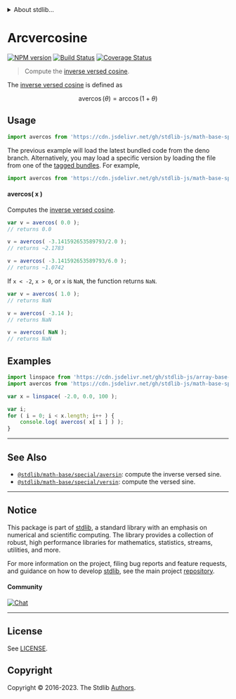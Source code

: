 <!--

@license Apache-2.0

Copyright (c) 2018 The Stdlib Authors.

Licensed under the Apache License, Version 2.0 (the "License");
you may not use this file except in compliance with the License.
You may obtain a copy of the License at

   http://www.apache.org/licenses/LICENSE-2.0

Unless required by applicable law or agreed to in writing, software
distributed under the License is distributed on an "AS IS" BASIS,
WITHOUT WARRANTIES OR CONDITIONS OF ANY KIND, either express or implied.
See the License for the specific language governing permissions and
limitations under the License.

-->


<details>
  <summary>
    About stdlib...
  </summary>
  <p>We believe in a future in which the web is a preferred environment for numerical computation. To help realize this future, we've built stdlib. stdlib is a standard library, with an emphasis on numerical and scientific computation, written in JavaScript (and C) for execution in browsers and in Node.js.</p>
  <p>The library is fully decomposable, being architected in such a way that you can swap out and mix and match APIs and functionality to cater to your exact preferences and use cases.</p>
  <p>When you use stdlib, you can be absolutely certain that you are using the most thorough, rigorous, well-written, studied, documented, tested, measured, and high-quality code out there.</p>
  <p>To join us in bringing numerical computing to the web, get started by checking us out on <a href="https://github.com/stdlib-js/stdlib">GitHub</a>, and please consider <a href="https://opencollective.com/stdlib">financially supporting stdlib</a>. We greatly appreciate your continued support!</p>
</details>

# Arcvercosine

[![NPM version][npm-image]][npm-url] [![Build Status][test-image]][test-url] [![Coverage Status][coverage-image]][coverage-url] <!-- [![dependencies][dependencies-image]][dependencies-url] -->

> Compute the [inverse versed cosine][inverse-versed-cosine].

<section class="intro">

The [inverse versed cosine][inverse-versed-cosine] is defined as

<!-- <equation class="equation" label="eq:arcvercosine" align="center" raw="\operatorname{avercos}(\theta) = \arccos(1+\theta)" alt="Inverse versed cosine."> -->

```math
\mathop{\mathrm{avercos}}(\theta) = \arccos(1+\theta)
```

<!-- <div class="equation" align="center" data-raw-text="\operatorname{avercos}(\theta) = \arccos(1+\theta)" data-equation="eq:arcvercosine">
    <img src="https://cdn.jsdelivr.net/gh/stdlib-js/stdlib@bb29798906e119fcb2af99e94b60407a270c9b32/lib/node_modules/@stdlib/math/base/special/avercos/docs/img/equation_arcvercosine.svg" alt="Inverse versed cosine.">
    <br>
</div> -->

<!-- </equation> -->

</section>

<!-- /.intro -->



<section class="usage">

## Usage

```javascript
import avercos from 'https://cdn.jsdelivr.net/gh/stdlib-js/math-base-special-avercos@deno/mod.js';
```
The previous example will load the latest bundled code from the deno branch. Alternatively, you may load a specific version by loading the file from one of the [tagged bundles](https://github.com/stdlib-js/math-base-special-avercos/tags). For example,

```javascript
import avercos from 'https://cdn.jsdelivr.net/gh/stdlib-js/math-base-special-avercos@v0.1.0-deno/mod.js';
```

#### avercos( x )

Computes the [inverse versed cosine][inverse-versed-cosine].

```javascript
var v = avercos( 0.0 );
// returns 0.0

v = avercos( -3.141592653589793/2.0 );
// returns ~2.1783

v = avercos( -3.141592653589793/6.0 );
// returns ~1.0742
```

If `x < -2`, `x > 0`, or `x` is `NaN`, the function returns `NaN`.

```javascript
var v = avercos( 1.0 );
// returns NaN

v = avercos( -3.14 );
// returns NaN

v = avercos( NaN );
// returns NaN
```

</section>

<!-- /.usage -->

<section class="examples">

## Examples

<!-- eslint no-undef: "error" -->

```javascript
import linspace from 'https://cdn.jsdelivr.net/gh/stdlib-js/array-base-linspace@deno/mod.js';
import avercos from 'https://cdn.jsdelivr.net/gh/stdlib-js/math-base-special-avercos@deno/mod.js';

var x = linspace( -2.0, 0.0, 100 );

var i;
for ( i = 0; i < x.length; i++ ) {
    console.log( avercos( x[ i ] ) );
}
```

</section>

<!-- /.examples -->

<!-- Section for related `stdlib` packages. Do not manually edit this section, as it is automatically populated. -->

<section class="related">

* * *

## See Also

-   <span class="package-name">[`@stdlib/math-base/special/aversin`][@stdlib/math/base/special/aversin]</span><span class="delimiter">: </span><span class="description">compute the inverse versed sine.</span>
-   <span class="package-name">[`@stdlib/math-base/special/versin`][@stdlib/math/base/special/versin]</span><span class="delimiter">: </span><span class="description">compute the versed sine.</span>

</section>

<!-- /.related -->

<!-- Section for all links. Make sure to keep an empty line after the `section` element and another before the `/section` close. -->


<section class="main-repo" >

* * *

## Notice

This package is part of [stdlib][stdlib], a standard library with an emphasis on numerical and scientific computing. The library provides a collection of robust, high performance libraries for mathematics, statistics, streams, utilities, and more.

For more information on the project, filing bug reports and feature requests, and guidance on how to develop [stdlib][stdlib], see the main project [repository][stdlib].

#### Community

[![Chat][chat-image]][chat-url]

---

## License

See [LICENSE][stdlib-license].


## Copyright

Copyright &copy; 2016-2023. The Stdlib [Authors][stdlib-authors].

</section>

<!-- /.stdlib -->

<!-- Section for all links. Make sure to keep an empty line after the `section` element and another before the `/section` close. -->

<section class="links">

[npm-image]: http://img.shields.io/npm/v/@stdlib/math-base-special-avercos.svg
[npm-url]: https://npmjs.org/package/@stdlib/math-base-special-avercos

[test-image]: https://github.com/stdlib-js/math-base-special-avercos/actions/workflows/test.yml/badge.svg?branch=v0.1.0
[test-url]: https://github.com/stdlib-js/math-base-special-avercos/actions/workflows/test.yml?query=branch:v0.1.0

[coverage-image]: https://img.shields.io/codecov/c/github/stdlib-js/math-base-special-avercos/main.svg
[coverage-url]: https://codecov.io/github/stdlib-js/math-base-special-avercos?branch=main

<!--

[dependencies-image]: https://img.shields.io/david/stdlib-js/math-base-special-avercos.svg
[dependencies-url]: https://david-dm.org/stdlib-js/math-base-special-avercos/main

-->

[chat-image]: https://img.shields.io/gitter/room/stdlib-js/stdlib.svg
[chat-url]: https://app.gitter.im/#/room/#stdlib-js_stdlib:gitter.im

[stdlib]: https://github.com/stdlib-js/stdlib

[stdlib-authors]: https://github.com/stdlib-js/stdlib/graphs/contributors

[umd]: https://github.com/umdjs/umd
[es-module]: https://developer.mozilla.org/en-US/docs/Web/JavaScript/Guide/Modules

[deno-url]: https://github.com/stdlib-js/math-base-special-avercos/tree/deno
[umd-url]: https://github.com/stdlib-js/math-base-special-avercos/tree/umd
[esm-url]: https://github.com/stdlib-js/math-base-special-avercos/tree/esm
[branches-url]: https://github.com/stdlib-js/math-base-special-avercos/blob/main/branches.md

[stdlib-license]: https://raw.githubusercontent.com/stdlib-js/math-base-special-avercos/main/LICENSE

[inverse-versed-cosine]: https://en.wikipedia.org/wiki/Versine

<!-- <related-links> -->

[@stdlib/math/base/special/aversin]: https://github.com/stdlib-js/math-base-special-aversin/tree/deno

[@stdlib/math/base/special/versin]: https://github.com/stdlib-js/math-base-special-versin/tree/deno

<!-- </related-links> -->

</section>

<!-- /.links -->
